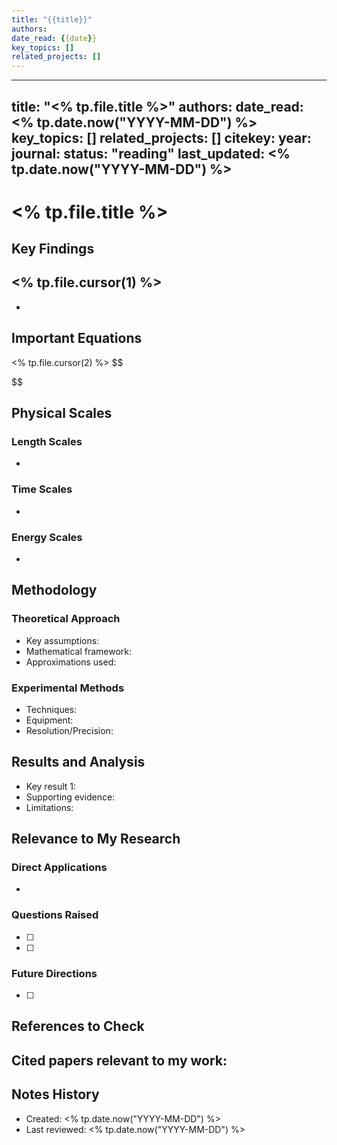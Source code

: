 ```yaml
---
title: "{{title}}"
authors: 
date_read: {{date}}
key_topics: []
related_projects: []
---
```

---
title: "<% tp.file.title %>"
authors: 
date_read: <% tp.date.now("YYYY-MM-DD") %>
key_topics: []
related_projects: []
citekey: 
year: 
journal: 
status: "reading"
last_updated: <% tp.date.now("YYYY-MM-DD") %>
---

# <% tp.file.title %>

## Key Findings
<% tp.file.cursor(1) %>
- 
- 

## Important Equations
<% tp.file.cursor(2) %>
$$

$$

## Physical Scales
### Length Scales
- 

### Time Scales
- 

### Energy Scales
- 

## Methodology
### Theoretical Approach
- Key assumptions:
- Mathematical framework:
- Approximations used:

### Experimental Methods
- Techniques:
- Equipment:
- Resolution/Precision:

## Results and Analysis
- Key result 1:
- Supporting evidence:
- Limitations:

## Relevance to My Research
### Direct Applications
- 

### Questions Raised
- [ ] 
- [ ] 

### Future Directions
- [ ] 

## References to Check
Cited papers relevant to my work:
- 

## Notes History
- Created: <% tp.date.now("YYYY-MM-DD") %>
- Last reviewed: <% tp.date.now("YYYY-MM-DD") %>
